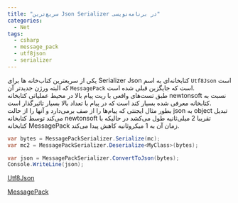 ```yaml
---
title: "سریع‌ترین Json Serializer در برنامه‌نویسی"
categories:
  - Net
tags:
  - csharp
  - message_pack
  - utf8json
  - serializer
---
```


یکی از سریعترین کتاب‌خانه ها برای Serializer Json کتابخانه‌ای به اسم `Utf8Json` است که البته ورژن جدیدتر آن `MessagePack` است که جایگزین قبلی شده است.  
طبق تست‌های واقعی با ریت پیام بالا در محیط عملیاتی کتابخانه newtonsoft نسبت به کتابخانه معرفی شده بسیار کند است که در پیام با تعداد بالا بسیار تاثیرگذار است.  
بطور مثال ایجنتی که پیام‌ها را از صف برمی‌دارد و آنها را از حالت json به object تبدیل می‌کند توسط کتابخانه newtonsoft تقریبا 2 میلی‌ثانیه طول می‌کشد در حالیکه با کتابخانه MessagePack زمان آن به 1 میکرو‌ثانیه کاهش پیدا می‌کند.  

```csharp
var bytes = MessagePackSerializer.Serialize(mc);
var mc2 = MessagePackSerializer.Deserialize<MyClass>(bytes);

var json = MessagePackSerializer.ConvertToJson(bytes);
Console.WriteLine(json);
```

[Utf8Json](https://github.com/neuecc/Utf8Json)  

[MessagePack](https://github.com/neuecc/MessagePack-CSharp)  